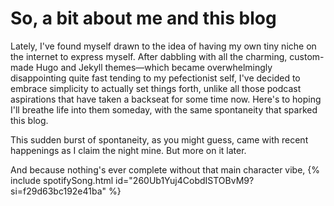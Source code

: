 # So, a bit about me and this blog 

 Lately, I've found myself drawn to the idea of having my own tiny niche on the internet to express myself. After dabbling with all the charming, custom-made Hugo and Jekyll themes—which became overwhelmingly disappointing quite fast tending to my pefectionist self, I've decided to embrace simplicity to actually set things forth, unlike all those podcast aspirations that have taken a backseat for some time now. Here's to hoping I'll breathe life into them someday, with the same spontaneity that sparked this blog. 
 
 This sudden burst of spontaneity, as you might guess, came with recent happenings as I claim the night mine. But more on it later.

And because nothing's ever complete without that main character vibe,
{% include spotifySong.html id="260Ub1Yuj4CobdISTOBvM9?si=f29d63bc192e41ba" %}
